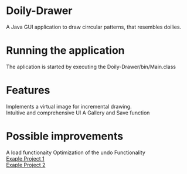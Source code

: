 # Doily-Drawer
A Java GUI application to draw cirrcular patterns, that resembles doilies.<br />
# Running the application
The aplication is started by executing the Doily-Drawer/bin/Main.class  
# Features 
Implements a virtual image for incremental drawing.  
Intuitive and comprehensive UI
A Gallery and Save function  
# Possible improvements 
A load functionaity
Optimization of the undo Functionality  
[Exaple Project 1](images/asa.png) <br />
[Exaple Project 2](images/fgf.png) <br />
